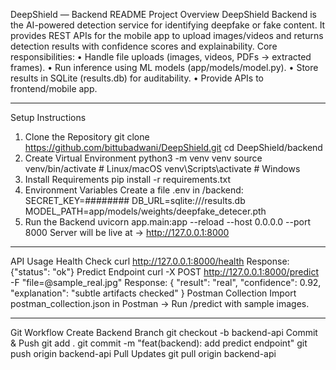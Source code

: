 DeepShield — Backend README 
Project Overview
DeepShield Backend is the AI-powered detection service for identifying deepfake or fake content. It provides REST APIs for the mobile app to upload images/videos and returns detection results with confidence scores and explainability.
Core responsibilities:
•	Handle file uploads (images, videos, PDFs → extracted frames).
•	Run inference using ML models (app/models/model.py).
•	Store results in SQLite (results.db) for auditability.
•	Provide APIs to frontend/mobile app.
________________________________________
 Setup Instructions
1. Clone the Repository
git clone https://github.com/bittubadwani/DeepShield.git
cd DeepShield/backend
2. Create Virtual Environment
python3 -m venv venv
source venv/bin/activate   # Linux/macOS
venv\Scripts\activate      # Windows
3. Install Requirements
pip install -r requirements.txt
4. Environment Variables
Create a file .env in /backend:
SECRET_KEY=########
DB_URL=sqlite:///results.db
MODEL_PATH=app/models/weights/deepfake_detecer.pth
5. Run the Backend
uvicorn app.main:app --reload --host 0.0.0.0 --port 8000
Server will be live at → http://127.0.0.1:8000
________________________________________
API Usage
Health Check
curl http://127.0.0.1:8000/health
Response:
{"status": "ok"}
Predict Endpoint
curl -X POST http://127.0.0.1:8000/predict \
     -F "file=@sample_real.jpg"
Response:
{
  "result": "real",
  "confidence": 0.92,
  "explanation": "subtle artifacts checked"
}
Postman Collection
Import postman_collection.json in Postman → Run /predict with sample images.
________________________________________
 Git Workflow
Create Backend Branch
git checkout -b backend-api
Commit & Push
git add .
git commit -m "feat(backend): add predict endpoint"
git push origin backend-api
Pull Updates
git pull origin backend-api

